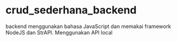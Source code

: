 # crud_sederhana_backend
backend menggunakan bahasa JavaScript dan memakai framework NodeJS dan StrAPI. Menggunakan API local
